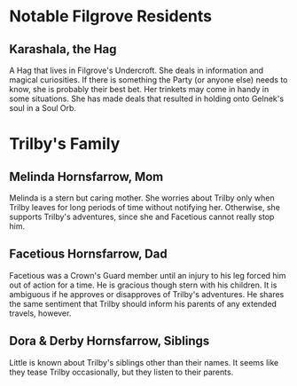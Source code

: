 # Notable Filgrove Residents

## Karashala, the Hag

A Hag that lives in Filgrove's Undercroft. She deals in information and magical curiosities. If there is something the Party (or anyone else) needs to know, she is probably their best bet. Her trinkets may come in handy in some situations. She has made deals that resulted in holding onto Gelnek's soul in a Soul Orb.

# Trilby's Family

## Melinda Hornsfarrow, Mom

Melinda is a stern but caring mother. She worries about Trilby only when Trilby leaves for long periods of time without notifying her. Otherwise, she supports Trilby's adventures, since she and Facetious cannot really stop him.

## Facetious Hornsfarrow, Dad

Facetious was a Crown's Guard member until an injury to his leg forced him out of action for a time. He is gracious though stern with his children. It is ambiguous if he approves or disapproves of Trilby's adventures. He shares the same sentiment that Trilby should inform his parents of any extended travels, however.

## Dora & Derby Hornsfarrow, Siblings

Little is known about Trilby's siblings other than their names. It seems like they tease Trilby occasionally, but they listen to their parents. 